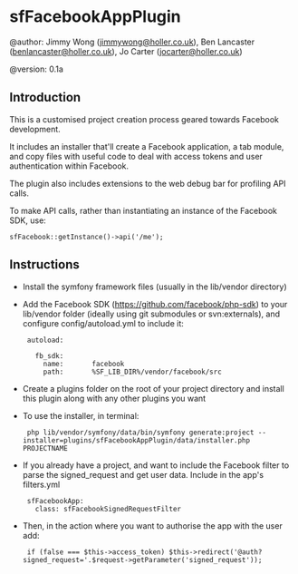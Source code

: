 sfFacebookAppPlugin
=========================

@author:    Jimmy Wong (<jimmywong@holler.co.uk>), Ben Lancaster (<benlancaster@holler.co.uk>), Jo Carter (<jocarter@holler.co.uk>)

@version:   0.1a


Introduction
------------

This is a customised project creation process geared towards Facebook development.

It includes an installer that'll create a Facebook application, a tab module, and copy files with useful code to deal with access tokens and user authentication within Facebook.

The plugin also includes extensions to the web debug bar for profiling API calls.

To make API calls, rather than instantiating an instance of the Facebook SDK, use:

    sfFacebook::getInstance()->api('/me');

Instructions
------------

 * Install the symfony framework files (usually in the lib/vendor directory)
 * Add the Facebook SDK (https://github.com/facebook/php-sdk) to your lib/vendor folder (ideally using git submodules or svn:externals), and configure config/autoload.yml to include it:
  
        autoload:

          fb_sdk:
            name:       facebook
            path:       %SF_LIB_DIR%/vendor/facebook/src
 
 * Create a plugins folder on the root of your project directory and install this plugin along with any other plugins you want
 * To use the installer, in terminal: 
 
        php lib/vendor/symfony/data/bin/symfony generate:project --installer=plugins/sfFacebookAppPlugin/data/installer.php PROJECTNAME

 * If you already have a project, and want to include the Facebook filter to parse the signed_request and get user data.  Include in the app's filters.yml

        sfFacebookApp:
          class: sfFacebookSignedRequestFilter

 * Then, in the action where you want to authorise the app with the user add:

        if (false === $this->access_token) $this->redirect('@auth?signed_request='.$request->getParameter('signed_request'));